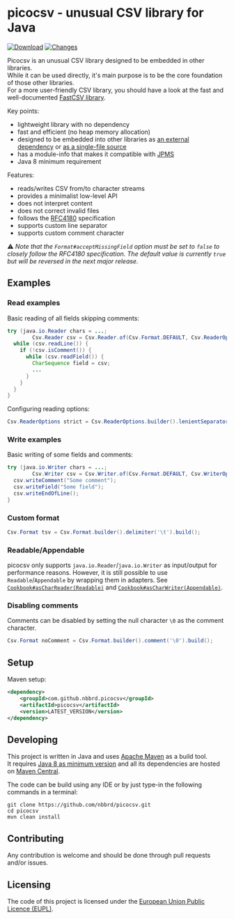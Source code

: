 # picocsv - unusual CSV library for Java

[![Download](https://img.shields.io/github/release/nbbrd/picocsv.svg)](https://github.com/nbbrd/picocsv/releases/latest)
[![Changes](https://img.shields.io/endpoint?url=https%3A%2F%2Fraw.githubusercontent.com%2Fnbbrd%2Fpicocsv%2Fbadges%2Funreleased-changes.json)](https://github.com/nbbrd/picocsv/blob/develop/CHANGELOG.md)

Picocsv is an unusual CSV library designed to be embedded in other libraries.  
While it can be used directly, it's main purpose is to be the core foundation of those other libraries.  
For a more user-friendly CSV library, you should have a look at the fast and well-documented [FastCSV library](https://github.com/osiegmar/FastCSV/).

Key points:

- lightweight library with no dependency
- fast and efficient (no heap memory allocation)
- designed to be embedded into other libraries
  as [an external dependency](https://search.maven.org/artifact/com.github.nbbrd.picocsv/picocsv)
  or [as a single-file source](https://github.com/nbbrd/picocsv/blob/develop/src/main/java/nbbrd/picocsv/Csv.java)
- has a module-info that makes it compatible with [JPMS](https://www.baeldung.com/java-9-modularity)
- Java 8 minimum requirement

Features:

- reads/writes CSV from/to character streams
- provides a minimalist low-level API
- does not interpret content
- does not correct invalid files
- follows the [RFC4180](https://tools.ietf.org/html/rfc4180) specification
- supports custom line separator
- supports custom comment character

⚠️ _Note that the `Format#acceptMissingField` option must be set to `false` to closely follow the RFC4180 specification.
The default value is currently `true` but will be reversed in the next major release._

## Examples

### Read examples

Basic reading of all fields skipping comments:

```java
try (java.io.Reader chars = ...; 
        Csv.Reader csv = Csv.Reader.of(Csv.Format.DEFAULT, Csv.ReaderOptions.DEFAULT, chars)) {
  while (csv.readLine()) {
    if (!csv.isComment()) {
      while (csv.readField()) {
        CharSequence field = csv;
        ...
      }
    }
  }
}
```

Configuring reading options:

```java
Csv.ReaderOptions strict = Csv.ReaderOptions.builder().lenientSeparator(false).build();
```

### Write examples

Basic writing of some fields and comments:

```java
try (java.io.Writer chars = ...;
        Csv.Writer csv = Csv.Writer.of(Csv.Format.DEFAULT, Csv.WriterOptions.DEFAULT, chars)) {
  csv.writeComment("Some comment");
  csv.writeField("Some field");
  csv.writeEndOfLine();
}
```

### Custom format

```java
Csv.Format tsv = Csv.Format.builder().delimiter('\t').build();
```

### Readable/Appendable

picocsv only supports `java.io.Reader`/`java.io.Writer` as input/output for performance reasons.
However, it is still possible to use `Readable`/`Appendable` by wrapping them in adapters.
See [`Cookbook#asCharReader(Readable)`](https://github.com/nbbrd/picocsv/blob/develop/src/test/java/_demo/Cookbook.java) and [`Cookbook#asCharWriter(Appendable)`](https://github.com/nbbrd/picocsv/blob/develop/src/test/java/_demo/Cookbook.java).

### Disabling comments

Comments can be disabled by setting the null character `\0` as the comment character.
```java
Csv.Format noComment = Csv.Format.builder().comment('\0').build();
```

## Setup

Maven setup:

```xml
<dependency>
    <groupId>com.github.nbbrd.picocsv</groupId>
    <artifactId>picocsv</artifactId>
    <version>LATEST_VERSION</version>
</dependency>
```

## Developing

This project is written in Java and uses [Apache Maven](https://maven.apache.org/) as a build tool.  
It requires [Java 8 as minimum version](https://whichjdk.com/) and all its dependencies are hosted on [Maven Central](https://search.maven.org/).

The code can be build using any IDE or by just type-in the following commands in a terminal:

```shell
git clone https://github.com/nbbrd/picocsv.git
cd picocsv
mvn clean install
```

## Contributing

Any contribution is welcome and should be done through pull requests and/or issues.

## Licensing

The code of this project is licensed under the [European Union Public Licence (EUPL)](https://joinup.ec.europa.eu/page/eupl-text-11-12).
